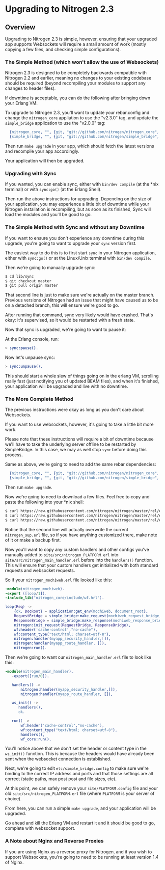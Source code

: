 
# Upgrading to Nitrogen 2.3

## Overview

  Upgrading to Nitrogen 2.3 is simple, however, ensuring that your upgraded app
  supports Websockets will require a small amount of work (mostly copying a few
  files, and checking simple configurations).

### The Simple Method (which won't allow the use of Websockets)

   Nitrogen 2.3 is designed to be completely backwards compatible with Nitrogen
   2.2 and earlier, meaning no changes to your existing codebase should be
   required (beyond recompiling your modules to support any changes to header
   files).

   If downtime is acceptable, you can do the following after bringing down your
   Erlang VM.

   To upgrade to Nitrogen 2.3, you'll want to update your rebar.config and
   change the `nitrogen_core` appliation to use the "v2.3.0" tag, and update
   the `simple_bridge` application to use the "v2.0.0" tag:

```erlang
  {nitrogen_core, "", {git, "git://github.com/nitrogen/nitrogen_core", {tag, "v2.3.0"}}},
  {simple_bridge, "", {git, "git://github.com/nitrogen/simple_bridge", {tag, "v2.0.0"}}},

```
  
   Then run `make upgrade` in your app, which should fetch the latest versions
   and recompile your app accordingly.

   Your application will then be upgraded.

### Upgrading with Sync

   If you wanted, you can enable sync, either with `bin/dev compile` (at the
   \*nix terminal) or with `sync:go()` (at the Erlang Shell).

   Then run the above instructions for upgrading. Depending on the size of your
   application, you may experience a little bit of downtime while your Nitrogen
   installation is recompiling, but as soon as its finished, Sync will load the
   modules and you'll be good to go.

### The Simple Method with Sync and without any Downtime

   If you want to ensure you don't experience any downtime during this upgrade,
   you're going to want to upgrade your `sync` version first.

   The easiest way to do this is to first start `sync` in your Nitrogen
   application, either with `sync:go()` or at the Linux/Unix terminal with
   `bin/dev compile`.

   Then we're going to manually upgrade sync:

```bash
$ cd lib/sync
$ git checkout master
$ git pull origin master

```

   That second line is just to make sure we're actually on the master branch.
   Previous versions of Nitrogen had an issue that might have caused us to be
   on a detached branch, this will ensure we're good to go.
  
   After running that command, sync very likely would have crashed. That's
   okay: it's supervised, so it would be restarted with a fresh state.

   Now that sync is upgraded, we're going to want to pause it:

   At the Erlang console, run:

```erlang
> sync:pause().

```

   Now let's unpause sync:

```erlang
> sync:unpause().

```

   This should start a whole slew of things going on in the erlang VM,
   scrolling really fast (just notifying you of updated BEAM files), and when
   it's finished, your application will be upgraded and live with no downtime.

### The More Complete Method

   The previous instructions were okay as long as you don't care about
   Websockets.

   If you want to use websockets, however, it's going to take a little bit more
   work.

   Please note that these instructions will require a bit of downtime because
   we'll have to take the underlying server offline to be restarted by
   SimpleBridge.  In this case, we may as well stop `sync` before doing this
   process.

   Same as above, we're going to need to add the same rebar dependencies:

```erlang
  {nitrogen_core, "", {git, "git://github.com/nitrogen/nitrogen_core", {tag, "v2.3.0"}}},
  {simple_bridge, "", {git, "git://github.com/nitrogen/simple_bridge", {tag, "v2.0.0"}}},

```

   Then run `make upgrade`.

   Now we're going to need to download a few files. Feel free to copy and paste
   the following into your *nix shell:

```bash
$ curl https://raw.githubusercontent.com/nitrogen/nitrogen/master/rel/overlay/common/site/src/nitrogen_main_handler.erl -o site/src/nitrogen_main_handler.erl
$ curl https://raw.githubusercontent.com/nitrogen/nitrogen/master/rel/overlay/common/site/src/nitrogen_sup.erl -o site/src/nitrogen_sup.erl
$ curl https://raw.githubusercontent.com/nitrogen/nitrogen/master/rel/overlay/common/etc/simple_bridge.config -o etc/simple_bridge.config

```

   Notice that the second line will actually overwrite the current
   `nitrogen_sup.erl` file, so if you have anything customized there, make note
   of it or make a backup first.

   Now you'll want to copy any custom handlers and other configs you've
   manually added to `site/src/nitrogen_PLATFORM.erl` into
   `site/src/nitrogen_main_handler.erl` before into the `handlers()` function.
   This will ensure that your custom handlers get initialized with both
   standard requests and websocket requests.

   So if your `nitrogen_mochiweb.erl` file looked like this:

```erlang
-module(nitrogen_mochiweb).
-export ([loop/1]).
-include_lib("nitrogen_core/include/wf.hrl").

loop(Req) ->
    {ok, DocRoot} = application:get_env(mochiweb, document_root),
    RequestBridge = simple_bridge:make_request(mochiweb_request_bridge, {Req, DocRoot}),
    ResponseBridge = simple_bridge:make_response(mochiweb_response_bridge, {Req, DocRoot}),
    nitrogen:init_request(RequestBridge, ResponseBridge),
    wf:header('cache-control',"no-cache"),
    wf:content_type("text/html; charset=utf-8"),
    nitrogen:handler(myapp_security_handler,[]),
    nitrogen:handler(myapp_route_handler, []),
    nitrogen:run().

```

   Then we're going to want our `nitrogen_main_handler.erl` file to look like this:

```erlang
-module(nitrogen_main_handler).
   -export([run/0]).

   handlers() ->
       nitrogen:handler(myapp_security_handler,[]),
       nitrogen:handler(myapp_route_handler, []),

   ws_init() ->
      handlers(),
      ok.

   run() ->
       wf:header('cache-control',"no-cache"),
       wf:content_type("text/html; charset=utf-8"),
       handlers(),
       wf_core:run().

```

   You'll notice above that we don't set the header or content type in the
   `ws_init()` function. This is because the headers would have already been
   sent when the websocket connection is established.

   Next, we're going to edit `etc/simple_bridge.config` to make sure we're
   binding to the correct IP address and ports and that those settings are all
   correct (static paths, max post post and file sizes, etc).

   At this point, we can safely remove your `site/PLATFORM.config` file and
   your old `site/src/nitrogen_PLATFORM.erl` file (where `PLATFORM` is your
   server of choice).

   From here, you can run a simple `make upgrade`, and your application will be
   upgraded.

   Go ahead and kill the Erlang VM and restart it and it should be good to go,
   complete with websocket support.

### A Note about Nginx and Reverse Proxies

   If you are using Nginx as a reverse proxy for Nitrogen, and if you wish to
   support Websockets, you're going to need to be running at least version 1.4
   of Nginx.
